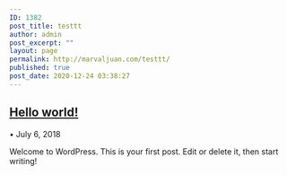 ```yaml
---
ID: 1382
post_title: testtt
author: admin
post_excerpt: ""
layout: page
permalink: http://marvaljuan.com/testtt/
published: true
post_date: 2020-12-24 03:38:27
---
```

<h2>
			<a href="http://marvaljuan.com/2018/07/06/hello-world/" target="_blank" rel="noopener noreferrer">
				Hello world!			</a>
		</h2>
							•
					July 6, 2018
						<p>Welcome to WordPress. This is your first post. Edit or delete it, then start writing!</p>